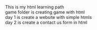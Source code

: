This is my html learning path <br>
game folder is creating game with html<br>
day 1 is create a website with simple htmls<br>
day 2 is create a contact us form in html<br>
